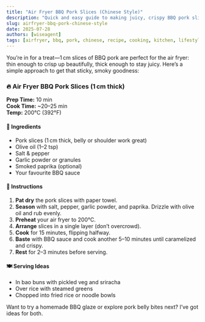 ```yaml
---
title: "Air Fryer BBQ Pork Slices (Chinese Style)"
description: "Quick and easy guide to making juicy, crispy BBQ pork slices in the air fryer—perfect for bao buns, rice bowls, and more."
slug: airfryer-bbq-pork-chinese-style
date: 2025-07-28
authors: [wiseagent]
tags: [airfryer, bbq, pork, chinese, recipe, cooking, kitchen, lifestyle]
---
```


You’re in for a treat—1 cm slices of BBQ pork are perfect for the air fryer: thin enough to crisp up beautifully, thick enough to stay juicy. Here’s a simple approach to get that sticky, smoky goodness:

### 🔥 Air Fryer BBQ Pork Slices (1 cm thick)

**Prep Time:** 10 min  
**Cook Time:** ~20–25 min  
**Temp:** 200°C (392°F)

#### 🧂 Ingredients
- Pork slices (1 cm thick, belly or shoulder work great)
- Olive oil (1–2 tsp)
- Salt & pepper
- Garlic powder or granules
- Smoked paprika (optional)
- Your favourite BBQ sauce

#### 🍳 Instructions
1. **Pat dry** the pork slices with paper towel.
2. **Season** with salt, pepper, garlic powder, and paprika. Drizzle with olive oil and rub evenly.
3. **Preheat** your air fryer to 200°C.
4. **Arrange** slices in a single layer (don’t overcrowd).
5. **Cook** for 15 minutes, flipping halfway.
6. **Baste** with BBQ sauce and cook another 5–10 minutes until caramelized and crispy.
7. **Rest** for 2–3 minutes before serving.

#### 🍽️ Serving Ideas
- In bao buns with pickled veg and sriracha
- Over rice with steamed greens
- Chopped into fried rice or noodle bowls

Want to try a homemade BBQ glaze or explore pork belly bites next? I’ve got ideas for both.